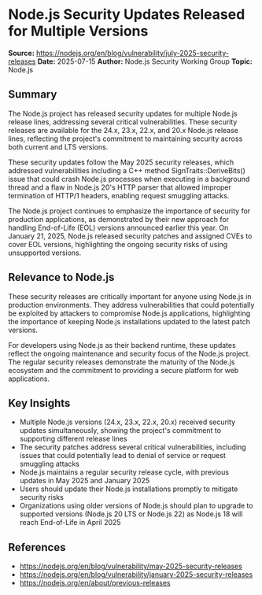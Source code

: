# Node.js Security Updates Released for Multiple Versions

**Source:** https://nodejs.org/en/blog/vulnerability/july-2025-security-releases
**Date:** 2025-07-15
**Author:** Node.js Security Working Group
**Topic:** Node.js

## Summary

The Node.js project has released security updates for multiple Node.js release lines, addressing several critical vulnerabilities. These security releases are available for the 24.x, 23.x, 22.x, and 20.x Node.js release lines, reflecting the project's commitment to maintaining security across both current and LTS versions.

These security updates follow the May 2025 security releases, which addressed vulnerabilities including a C++ method SignTraits::DeriveBits() issue that could crash Node.js processes when executing in a background thread and a flaw in Node.js 20's HTTP parser that allowed improper termination of HTTP/1 headers, enabling request smuggling attacks.

The Node.js project continues to emphasize the importance of security for production applications, as demonstrated by their new approach for handling End-of-Life (EOL) versions announced earlier this year. On January 21, 2025, Node.js released security patches and assigned CVEs to cover EOL versions, highlighting the ongoing security risks of using unsupported versions.

## Relevance to Node.js

These security releases are critically important for anyone using Node.js in production environments. They address vulnerabilities that could potentially be exploited by attackers to compromise Node.js applications, highlighting the importance of keeping Node.js installations updated to the latest patch versions.

For developers using Node.js as their backend runtime, these updates reflect the ongoing maintenance and security focus of the Node.js project. The regular security releases demonstrate the maturity of the Node.js ecosystem and the commitment to providing a secure platform for web applications.

## Key Insights

- Multiple Node.js versions (24.x, 23.x, 22.x, 20.x) received security updates simultaneously, showing the project's commitment to supporting different release lines
- The security patches address several critical vulnerabilities, including issues that could potentially lead to denial of service or request smuggling attacks
- Node.js maintains a regular security release cycle, with previous updates in May 2025 and January 2025
- Users should update their Node.js installations promptly to mitigate security risks
- Organizations using older versions of Node.js should plan to upgrade to supported versions (Node.js 20 LTS or Node.js 22) as Node.js 18 will reach End-of-Life in April 2025

## References

- https://nodejs.org/en/blog/vulnerability/may-2025-security-releases
- https://nodejs.org/en/blog/vulnerability/january-2025-security-releases
- https://nodejs.org/en/about/previous-releases